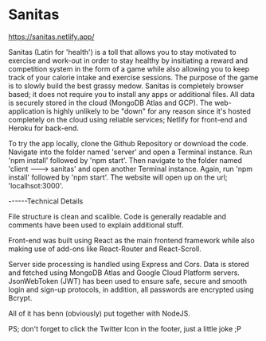 # Sanitas
https://sanitas.netlify.app/

Sanitas (Latin for 'health') is a toll that allows you to stay motivated to exercise and work-out in order to stay healthy by insitiating a reward and competition system in the form of a game while also allowing you to keep track of your calorie intake and exercise sessions. The purpose of the game is to slowly build the best grassy medow. 
Sanitas is completely browser based; it does not require you to install any apps or additional files. All data is securely stored in the cloud (MongoDB Atlas and GCP). The web-application is highly unlikely to be "down" for any reason since it's hosted completely on the cloud using reliable services; Netlify for front-end and Heroku for back-end. 

To try the app locally, clone the Github Repository or download the code. Navigate into the folder named 'server' and open a Terminal instance. Run 'npm install' followed by 'npm start'. Then navigate to the folder named 'client ---> sanitas' and open another Terminal instance. Again, run 'npm install' followed by 'npm start'. The website will open up on the url; 'localhsot:3000'.

------Technical Details

File structure is clean and scalible.
Code is generally readable and comments have been used to explain additional stuff.

Front-end was built using React as the main frontend framework while also making use of add-ons like React-Router and React-Scroll. 

Server side processing is handled using Express and Cors. Data is stored and fetched using MongoDB Atlas and Google Cloud Platform servers. JsonWebToken (JWT) has been used to ensure safe, secure and smooth login and sign-up protocols, in addition, all passwords are encrypted using Bcrypt.

All of it has benn (obviously) put together with NodeJS.

PS; don't forget to click the Twitter Icon in the footer, just a little joke ;P
